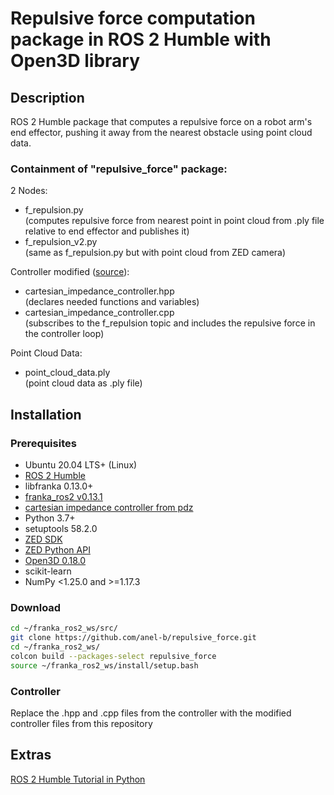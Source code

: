 # Repulsive force computation package in ROS 2 Humble with Open3D library

## Description

ROS 2 Humble package that computes a repulsive force on a robot arm's end effector, pushing it away from the nearest obstacle using point cloud data.

### Containment of "repulsive_force" package:

2 Nodes:<br>
* f_repulsion.py<br>(computes repulsive force from nearest point in point cloud from .ply file relative to end effector and publishes it)
* f_repulsion_v2.py<br>(same as f_repulsion.py but with point cloud from ZED camera)

Controller modified ([source](https://github.com/CurdinDeplazes/cartesian_impedance_control)):<br>
* cartesian_impedance_controller.hpp<br>(declares needed functions and variables)
* cartesian_impedance_controller.cpp<br>(subscribes to the f_repulsion topic and includes the repulsive force in the controller loop)

Point Cloud Data:<br>
* point_cloud_data.ply<br>(point cloud data as .ply file)

## Installation

### Prerequisites

* Ubuntu 20.04 LTS+ (Linux)
* [ROS 2 Humble](https://docs.ros.org/en/humble/Installation/Ubuntu-Install-Debians.html)
* libfranka 0.13.0+
* [franka_ros2 v0.13.1](https://support.franka.de/docs/franka_ros2.html)
* [cartesian impedance controller from pdz](https://github.com/CurdinDeplazes/cartesian_impedance_control)
* Python 3.7+
* setuptools 58.2.0
* [ZED SDK](https://www.stereolabs.com/developers/release)
* [ZED Python API](https://www.stereolabs.com/docs/app-development/python/install)
* [Open3D 0.18.0](https://www.open3d.org/)
* scikit-learn
* NumPy <1.25.0 and >=1.17.3

### Download

```bash
cd ~/franka_ros2_ws/src/
git clone https://github.com/anel-b/repulsive_force.git
cd ~/franka_ros2_ws/
colcon build --packages-select repulsive_force
source ~/franka_ros2_ws/install/setup.bash
```

### Controller

Replace the .hpp and .cpp files from the controller with the modified controller files from this repository

## Extras

[ROS 2 Humble Tutorial in Python](https://www.youtube.com/watch?v=0aPbWsyENA8&list=PLLSegLrePWgJudpPUof4-nVFHGkB62Izy)